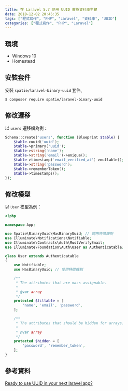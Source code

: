 ```yaml
---
title: 在 Laravel 5.7 使用 UUID 做為資料庫主鍵
date: 2018-12-02 20:45:35
tags: ["程式寫作", "PHP", "Laravel", "資料庫", "UUID"]
categories: ["程式寫作", "PHP", "Laravel"]
---
```


## 環境
- Windows 10
- Homestead

## 安裝套件
安裝 `spatie/laravel-binary-uuid` 套件。
```
$ composer require spatie/laravel-binary-uuid
```

## 修改遷移
以 `users` 遷移檔為例：
```PHP
Schema::create('users', function (Blueprint $table) {
    $table->uuid('uuid');
    $table->primary('uuid');
    $table->string('name');
    $table->string('email')->unique();
    $table->timestamp('email_verified_at')->nullable();
    $table->string('password');
    $table->rememberToken();
    $table->timestamps();
});
```

## 修改模型
以 `User` 模型為例：
```PHP
<?php

namespace App;

use Spatie\BinaryUuid\HasBinaryUuid; // 調用特徵機制
use Illuminate\Notifications\Notifiable;
use Illuminate\Contracts\Auth\MustVerifyEmail;
use Illuminate\Foundation\Auth\User as Authenticatable;

class User extends Authenticatable
{
    use Notifiable;
    use HasBinaryUuid; // 使用特徵機制

    /**
     * The attributes that are mass assignable.
     *
     * @var array
     */
    protected $fillable = [
        'name', 'email', 'password',
    ];

    /**
     * The attributes that should be hidden for arrays.
     *
     * @var array
     */
    protected $hidden = [
        'password', 'remember_token',
    ];
}
```

## 參考資料
[Ready to use UUID in your next laravel app?](https://www.qcode.in/ready-to-use-uuid-in-your-next-laravel-app/)